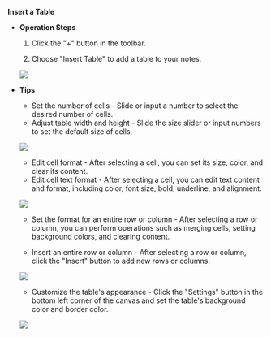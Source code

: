 **Insert a Table**

- **Operation Steps**

    1. Click the "+" button in the toolbar.

    2. Choose "Insert Table" to add a table to your notes.

  ![](imgs/insert_table1.png)

- **Tips**
    - Set the number of cells - Slide or input a number to select the desired number of cells.
    - Adjust table width and height - Slide the size slider or input numbers to set the default size of cells.

  ![](imgs/insert_table2.png)

    - Edit cell format - After selecting a cell, you can set its size, color, and clear its content.
    - Edit cell text format - After selecting a cell, you can edit text content and format, including color, font size, bold, underline, and alignment.

  ![](imgs/insert_table3.png)

    - Set the format for an entire row or column - After selecting a row or column, you can perform operations such as merging cells, setting background colors, and clearing content.

    - Insert an entire row or column - After selecting a row or column, click the "Insert" button to add new rows or columns.

  ![](imgs/insert_table4.png)

    - Customize the table's appearance - Click the "Settings" button in the bottom left corner of the canvas and set the table's background color and border color.

  ![](imgs/insert_table5.png)